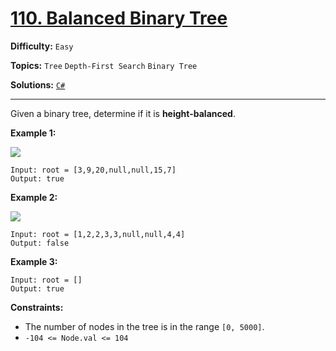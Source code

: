 # [110. Balanced Binary Tree](https://leetcode.com/problems/balanced-binary-tree/)

**Difficulty:** `Easy`

**Topics:** `Tree` `Depth-First Search` `Binary Tree`

**Solutions:** [`C#`](../../src/csharp/challenges/Problems/BalancedBinaryTree.cs)

---

Given a binary tree, determine if it is **height-balanced**.

**Example 1:**

![](https://assets.leetcode.com/uploads/2020/10/06/balance_1.jpg)

```
Input: root = [3,9,20,null,null,15,7]
Output: true
```

**Example 2:**

![](https://assets.leetcode.com/uploads/2020/10/06/balance_2.jpg)

```
Input: root = [1,2,2,3,3,null,null,4,4]
Output: false
```

**Example 3:**

```
Input: root = []
Output: true
```

**Constraints:**

* The number of nodes in the tree is in the range `[0, 5000]`.
* `-104 <= Node.val <= 104`